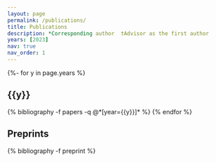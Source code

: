 ```yaml
---
layout: page
permalink: /publications/
title: Publications
description: *Corresponding author  †Advisor as the first author
years: [2023]
nav: true
nav_order: 1
---
```

<!-- _pages/publications.md -->
<div class="publications">
{%- for y in page.years %}
  <h2 class="year">{{y}}</h2>
  {% bibliography -f papers -q @*[year={{y}}]* %}
{% endfor %}
</div>

<div class="publications">
  <h2>Preprints</h2>
  {% bibliography -f preprint %}
</div>

